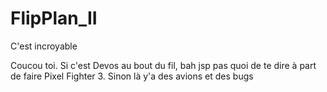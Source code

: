# FlipPlan_II
C'est incroyable

Coucou toi. Si c'est Devos au bout du fil, bah jsp pas quoi de te dire à part de faire Pixel Fighter 3. Sinon là y'a des avions et des bugs
